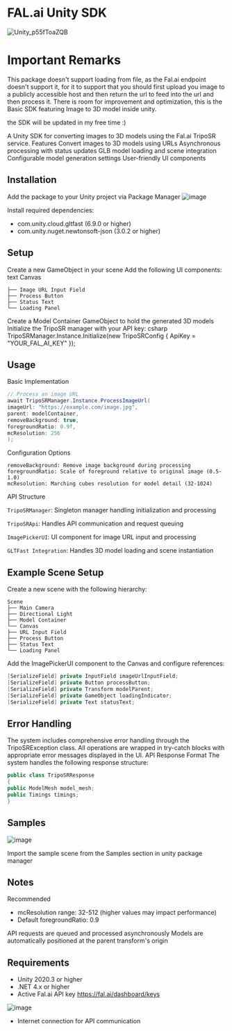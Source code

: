 # FAL.ai Unity SDK
![Unity_p55fToaZQB](https://github.com/user-attachments/assets/8ddbf38d-5d58-422c-9c50-51e663a680cf)

# Important Remarks

This package doesn't support loading from file, as the Fal.ai endpoint doesn't support it, for it to support that you should first upload you image to a publicly accessible host and then return the url to feed 
into the url and then process it.
There is room for improvement and optimization, this is the Basic SDK featuring Image to 3D model inside unity.

the SDK will be updated in my free time :)

A Unity SDK for converting images to 3D models using the Fal.ai TripoSR service.
Features
Convert images to 3D models using URLs
Asynchronous processing with status updates
GLB model loading and scene integration
Configurable model generation settings
User-friendly UI components

## Installation

Add the package to your Unity project via Package Manager
![image](https://github.com/user-attachments/assets/dc416169-9c66-41b1-b156-5435e4c176c2)

Install required dependencies:
* com.unity.cloud.gltfast (6.9.0 or higher)
* com.unity.nuget.newtonsoft-json (3.0.2 or higher)

## Setup

Create a new GameObject in your scene
Add the following UI components:
text
Canvas

````
├── Image URL Input Field
├── Process Button
├── Status Text
└── Loading Panel
````


Create a Model Container GameObject to hold the generated 3D models
Initialize the TripoSR manager with your API key:
csharp
TripoSRManager.Instance.Initialize(new TripoSRConfig
{
ApiKey = "YOUR_FAL_AI_KEY"
});

## Usage

Basic Implementation

```csharp
// Process an image URL
await TripoSRManager.Instance.ProcessImageUrl(
imageUrl: "https://example.com/image.jpg",
parent: modelContainer,
removeBackground: true,
foregroundRatio: 0.9f,
mcResolution: 256
);
```
Configuration Options
```text
removeBackground: Remove image background during processing
foregroundRatio: Scale of foreground relative to original image (0.5-1.0)
mcResolution: Marching cubes resolution for model detail (32-1024)
```

API Structure

`TripoSRManager`: Singleton manager handling initialization and processing

`TripoSRApi`: Handles API communication and request queuing

`ImagePickerUI`: UI component for image URL input and processing

`GLTFast Integration`: Handles 3D model loading and scene instantiation

## Example Scene Setup

Create a new scene with the following hierarchy:

```text
Scene
├── Main Camera
├── Directional Light
├── Model Container
└── Canvas
├── URL Input Field
├── Process Button
├── Status Text
└── Loading Panel
```
Add the ImagePickerUI component to the Canvas and configure references:

```csharp
[SerializeField] private InputField imageUrlInputField;
[SerializeField] private Button processButton;
[SerializeField] private Transform modelParent;
[SerializeField] private GameObject loadingIndicator;
[SerializeField] private Text statusText;
```

## Error Handling

The system includes comprehensive error handling through the TripoSRException class. All operations are wrapped in try-catch blocks with appropriate error messages displayed in the UI.
API Response Format
The system handles the following response structure:

```csharp
public class TripoSRResponse
{
public ModelMesh model_mesh;
public Timings timings;
}
```

## Samples
![image](https://github.com/user-attachments/assets/1230b9c1-7ad3-4a22-a155-e9cbbfb3d273)


Import the sample scene from the Samples section in unity package manager
## Notes

Recommended
* mcResolution range: 32-512 (higher values may impact performance)
* Default foregroundRatio: 0.9

API requests are queued and processed asynchronously
Models are automatically positioned at the parent transform's origin

## Requirements

* Unity 2020.3 or higher
* .NET 4.x or higher
* Active Fal.ai API key https://fal.ai/dashboard/keys

![image](https://github.com/user-attachments/assets/45467b21-2773-4d28-bf3c-d1f94ee1ae1a)
* Internet connection for API communication

